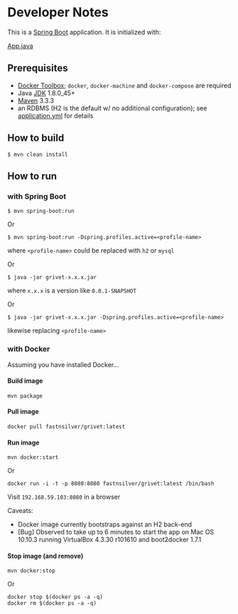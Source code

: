 # Developer Notes

This is a [Spring Boot](http://projects.spring.io/spring-boot/) application.  It is initialized with:

[App.java](https://github.com/fastnsilver/grivet/blob/master/src/main/java/com/fns/grivet/App.java)


## Prerequisites

* [Docker Toolbox](http://docs.docker.com/mac/started/); `docker`, `docker-machine` and `docker-compose` are required
* Java [JDK](http://www.oracle.com/technetwork/java/javase/downloads/jdk8-downloads-2133151.html) 1.8.0_45+
* [Maven](https://maven.apache.org/download.cgi) 3.3.3
* an RDBMS (H2 is the default w/ no additional configuration); see [application.yml](https://github.com/fastnsilver/grivet/blob/master/src/main/resources/application.yml) for details


## How to build

```
$ mvn clean install
```


## How to run

### with Spring Boot

```
$ mvn spring-boot:run
```

Or

```
$ mvn spring-boot:run -Dspring.profiles.active=<profile-name>
```

where `<profile-name>` could be replaced with `h2` or `mysql`

Or 

```
$ java -jar grivet-x.x.x.jar
```

where `x.x.x` is a version like `0.0.1-SNAPSHOT`

Or

```
$ java -jar grivet-x.x.x.jar -Dspring.profiles.active=<profile-name>
```

likewise replacing `<profile-name>`


### with Docker

Assuming you have installed Docker...


#### Build image

```
mvn package
```

#### Pull image

```
docker pull fastnsilver/grivet:latest
```

#### Run image

```
mvn docker:start
```

Or

```
docker run -i -t -p 8080:8080 fastnsilver/grivet:latest /bin/bash
```

Visit `192.168.59.103:8080` in a browser

Caveats: 

* Docker image currently bootstraps against an H2 back-end
* [Bug] Observed to take up to 6 minutes to start the app on Mac OS 10.10.3 running VirtualBox 4.3.30 r101610 and boot2docker 1.7.1


#### Stop image (and remove)

```
mvn docker:stop
```

Or

```
docker stop $(docker ps -a -q)
docker rm $(docker ps -a -q)
```

